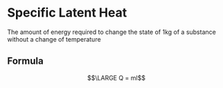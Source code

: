 # Specific Latent Heat
The amount of energy required to change the state of 1kg of a substance without a change of temperature

## Formula
$$\LARGE Q = ml$$